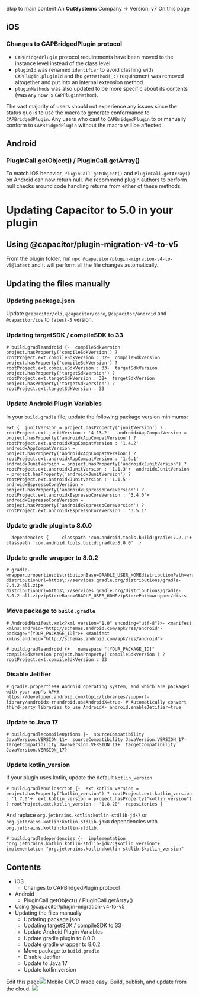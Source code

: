 Skip to main content
An **OutSystems** Company →
Version: v7
On this page
## iOS​
### Changes to CAPBridgedPlugin protocol​
  * `CAPBridgedPlugin` protocol requirements have been moved to the instance level instead of the class level.
  * `pluginId` was renamed `identifier` to avoid clashing with `CAPPlugin.pluginId` and the `getMethod(_:)` requirement was removed altogether and put into an internal extension method.
  * `pluginMethods` was also updated to be more specific about its contents (was `Any` now is `CAPPluginMethod`).


The vast majority of users should not experience any issues since the status quo is to use the macro to generate conformance to `CAPBridgedPlugin`. Any users who cast to `CAPBridgedPlugin` to or manually conform to `CAPBridgedPlugin` without the macro will be affected.
## Android​
### PluginCall.getObject() / PluginCall.getArray()​
To match iOS behavior, `PluginCall.getObject()` and `PluginCall.getArray()` on Android can now return null. We recommend plugin authors to perform null checks around code handling returns from either of these methods.
# Updating Capacitor to 5.0 in your plugin
## Using @capacitor/plugin-migration-v4-to-v5​
From the plugin folder, run `npx @capacitor/plugin-migration-v4-to-v5@latest` and it will perform all the file changes automatically.
## Updating the files manually​
### Updating package.json​
Update `@capacitor/cli`, `@capacitor/core`, `@capacitor/android` and `@capacitor/ios` to `latest-5` version.
### Updating targetSDK / compileSDK to 33​
```
# build.gradleandroid {-  compileSdkVersion project.hasProperty('compileSdkVersion') ? rootProject.ext.compileSdkVersion : 32+  compileSdkVersion project.hasProperty('compileSdkVersion') ? rootProject.ext.compileSdkVersion : 33-  targetSdkVersion project.hasProperty('targetSdkVersion') ? rootProject.ext.targetSdkVersion : 32+  targetSdkVersion project.hasProperty('targetSdkVersion') ? rootProject.ext.targetSdkVersion : 33
```

### Update Android Plugin Variables​
In your `build.gradle` file, update the following package version minimums:
```
ext {  junitVersion = project.hasProperty('junitVersion') ? rootProject.ext.junitVersion : '4.13.2'-  androidxAppCompatVersion = project.hasProperty('androidxAppCompatVersion') ? rootProject.ext.androidxAppCompatVersion : '1.4.2'+  androidxAppCompatVersion = project.hasProperty('androidxAppCompatVersion') ? rootProject.ext.androidxAppCompatVersion : '1.6.1'-  androidxJunitVersion = project.hasProperty('androidxJunitVersion') ? rootProject.ext.androidxJunitVersion : '1.1.3'+  androidxJunitVersion = project.hasProperty('androidxJunitVersion') ? rootProject.ext.androidxJunitVersion : '1.1.5'-  androidxEspressoCoreVersion = project.hasProperty('androidxEspressoCoreVersion') ? rootProject.ext.androidxEspressoCoreVersion : '3.4.0'+  androidxEspressoCoreVersion = project.hasProperty('androidxEspressoCoreVersion') ? rootProject.ext.androidxEspressoCoreVersion : '3.5.1'
```

### Update gradle plugin to 8.0.0​
```
  dependencies {-    classpath 'com.android.tools.build:gradle:7.2.1'+    classpath 'com.android.tools.build:gradle:8.0.0'  }
```

### Update gradle wrapper to 8.0.2​
```
# gradle-wrapper.propertiesdistributionBase=GRADLE_USER_HOMEdistributionPath=wrapper/dists- distributionUrl=https\://services.gradle.org/distributions/gradle-7.4.2-all.zip+ distributionUrl=https\://services.gradle.org/distributions/gradle-8.0.2-all.zipzipStoreBase=GRADLE_USER_HOMEzipStorePath=wrapper/dists
```

### Move package to `build.gradle`​
```
# AndroidManifest.xml<?xml version="1.0" encoding="utf-8"?>- <manifest xmlns:android="http://schemas.android.com/apk/res/android"-   package="[YOUR_PACKAGE_ID]">+ <manifest xmlns:android="http://schemas.android.com/apk/res/android">
```

```
# build.gradleandroid {+   namespace "[YOUR_PACKAGE_ID]"   compileSdkVersion project.hasProperty('compileSdkVersion') ? rootProject.ext.compileSdkVersion : 33
```

### Disable Jetifier​
```
# gradle.properties# Android operating system, and which are packaged with your app's APK# https://developer.android.com/topic/libraries/support-library/androidx-rnandroid.useAndroidX=true- # Automatically convert third-party libraries to use AndroidX- android.enableJetifier=true
```

### Update to Java 17​
```
# build.gradlecompileOptions {-  sourceCompatibility JavaVersion.VERSION_11+  sourceCompatibility JavaVersion.VERSION_17-  targetCompatibility JavaVersion.VERSION_11+  targetCompatibility JavaVersion.VERSION_17}
```

### Update kotlin_version​
If your plugin uses kotlin, update the default `kotlin_version`
```
# build.gradlebuildscript {-  ext.kotlin_version = project.hasProperty("kotlin_version") ? rootProject.ext.kotlin_version : '1.7.0'+  ext.kotlin_version = project.hasProperty("kotlin_version") ? rootProject.ext.kotlin_version : '1.8.20'  repositories {
```

And replace `org.jetbrains.kotlin:kotlin-stdlib-jdk7` or `org.jetbrains.kotlin:kotlin-stdlib-jdk8` dependencies with `org.jetbrains.kotlin:kotlin-stdlib`.
```
# build.gradledependencies {-  implementation "org.jetbrains.kotlin:kotlin-stdlib-jdk7:$kotlin_version"+  implementation "org.jetbrains.kotlin:kotlin-stdlib:$kotlin_version"
```

## Contents
  * iOS
    * Changes to CAPBridgedPlugin protocol
  * Android
    * PluginCall.getObject() / PluginCall.getArray()
  * Using @capacitor/plugin-migration-v4-to-v5
  * Updating the files manually
    * Updating package.json
    * Updating targetSDK / compileSDK to 33
    * Update Android Plugin Variables
    * Update gradle plugin to 8.0.0
    * Update gradle wrapper to 8.0.2
    * Move package to `build.gradle`
    * Disable Jetifier
    * Update to Java 17
    * Update kotlin_version


Edit this page![](https://images.prismic.io/ionicframeworkcom/50ede1c5-d69d-4c9d-bf0d-4c9ab7c14724_doc-ad-appflow.png?auto=compress,format&rect=0,0,280,200&w=280&h=200)
Mobile CI/CD made easy. Build, publish, and update from the cloud.
![](https://cdn.bizible.com/ipv?_biz_r=&_biz_h=802059049&_biz_u=ed6d98ad223740ddbf99774ce8c4ab02&_biz_l=https%3A%2F%2Fcapacitorjs.com%2Fdocs%2Fupdating%2Fplugins%2F5-0&_biz_t=1739811920393&_biz_i=Capacitor%20Documentation&_biz_n=24&rnd=786484&cdn_o=a&_biz_z=1739811920394)
